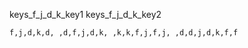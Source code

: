 keys_f_j_d_k_key1
keys_f_j_d_k_key2



```practicetyping
f,j,d,k,d, ,d,f,j,d,k, ,k,k,f,j,f,j, ,d,d,j,d,k,f,f
```